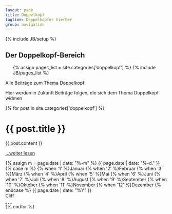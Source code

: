 ```yaml
---
layout: page
title: Doppelkopf
tagline: Doppelkopfer hierher
group: navigation
---
```

{% include JB/setup %}

<div class="col-md-12">
  <div class="category-header">
    <h2>Der Doppelkopf-Bereich</h2>
    <ul class="tag_box inline">
      {% assign pages_list = site.categories['doppelkopf'] %}
      {% include JB/pages_list %}
    </ul>
  </div>

  <p>Alle Beiträge zum Thema Doppelkopf:</p>
</div>

<div class="posts col-md-12">
  <p>Hier werden in Zukunft Beiträge folgen, die sich dem Thema Doppelkopf widmen</p>
  {% for post in site.categories['doppelkopf'] %}
    <div class="article row">
      <div class="page-header col-md-12">
        <h1>{{ post.title }}</h1>
      </div>
      <div class="main col-md-8">
        {{ post.content }}
        <p><a href="{{ BASE_PATH }}{{ post.url }}">…weiter lesen</a></p>
      </div>
      <div class="col-md-4">
        <div class="col-md-12 meta-tag">
          <span class="date">
            <!-- Whitespace added for readability -->
            {% assign m = page.date | date: "%-m" %}
            {{ page.date | date: "%-d." }}
            {% case m %}
              {% when '1' %}Januar
              {% when '2' %}Februar
              {% when '3' %}M&auml;rz
              {% when '4' %}April
              {% when '5' %}Mai
              {% when '6' %}Juni
              {% when '7' %}Juli
              {% when '8' %}August
              {% when '9' %}September
              {% when '10' %}Oktober
              {% when '11' %}November
              {% when '12' %}Dezember
            {% endcase %}
            {{ page.date | date: "%Y" }}
          </span><br />
          <span>Cliff</span>
          <div class="social-media">
            <a href="#" class="fa fa-google-plus">&nbsp;</a>
            <a href="#" class="fa fa-facebook-square">&nbsp;</a>
            <a href="#" class="fa fa-twitter">&nbsp;</a>
          </div>
        </div>
      </div>
    </div>
  {% endfor %}
</div>
